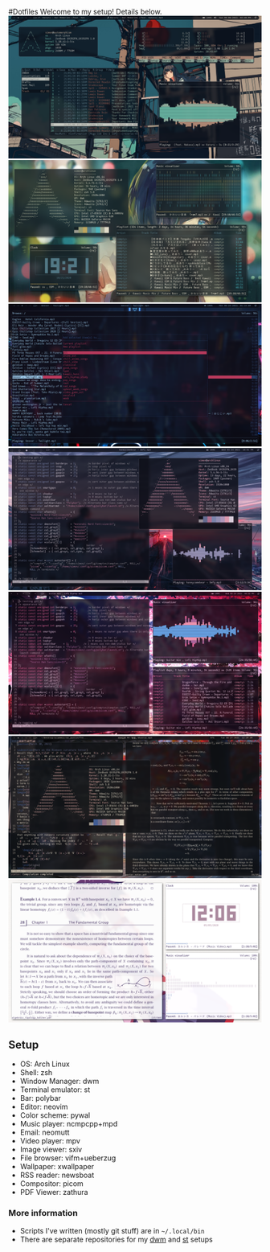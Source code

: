 #Dotfiles
Welcome to my setup! Details below.
![alt text](2021-06-06-144052_1920x1080_scrot.png)
![alt text](2020-10-25-192136_1920x1080_scrot.png)
![alt text](2021-05-24-011424_1920x1080_scrot.png)
![alt text](2021-03-24-220110_1920x1080_scrot.png)
![alt text](2021-03-24-183243_1920x1080_scrot.png)
![alt text](2021-04-27-002903_1920x1080_scrot.png)
![alt text](2020-09-09-120610_1920x1080_scrot.png)

## Setup
- OS: Arch Linux
- Shell: zsh
- Window Manager: dwm
- Terminal emulator: st
- Bar: polybar
- Editor: neovim
- Color scheme: pywal
- Music player: ncmpcpp+mpd
- Email: neomutt
- Video player: mpv
- Image viewer: sxiv
- File browser: vifm+ueberzug
- Wallpaper: xwallpaper
- RSS reader: newsboat
- Compositor: picom
- PDF Viewer: zathura

### More information
- Scripts I've written (mostly git stuff) are in `~/.local/bin`
- There are separate repositories for my [dwm](https://github.com/simonxiang1/dwm) and [st](https://github.com/simonxiang1/st) setups

